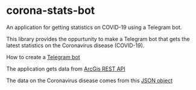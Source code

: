 # corona-stats-bot
An application for getting statistics on COVID-19 using a Telegram bot.

This library provides the oppurtunity to make a Telegram bot that gets the latest statistics on the Coronavirus disease (COVID-19).

How to create a [Telegram bot](https://core.telegram.org/bots)

The application gets data from [ArcGis REST API](https://developers.arcgis.com/rest/)

The data on the Coronavirus disease comes from this [JSON object](https://services1.arcgis.com/0MSEUqKaxRlEPj5g/arcgis/rest/services/ncov_cases/FeatureServer/2/query?f=json&where=Confirmed%20%3E%200&returnGeometry=false&spatialRel=esriSpatialRelIntersects&outFields=*&orderByFields=Confirmed%20desc&outSR=102100&resultOffset=0&resultRecordCount=100&cacheHint=true)



